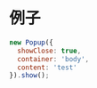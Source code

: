 # 例子

```javascript
new Popup({
  showClose: true,
  container: 'body',
  content: 'test'
}).show();
```
